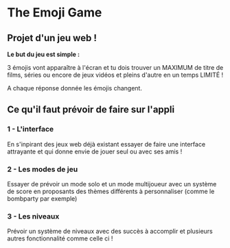 # The Emoji Game
## Projet d'un jeu web !
**Le but du jeu est simple :** 

3 émojis vont apparaître à l'écran et tu dois trouver un MAXIMUM de titre de films, 
séries ou encore de jeux vidéos et pleins d'autre en un temps LIMITÉ ! 

A chaque réponse donnée les émojis changent.

## Ce qu'il faut prévoir de faire sur l'appli

### 1 - L'interface
En s'inpirant des jeux web déjà existant essayer de faire une interface attrayante et qui donne envie de jouer seul ou avec ses amis !

### 2 - Les modes de jeu
Essayer de prévoir un mode solo et un mode multijoueur avec un système de score en proposants des thèmes différents à personnaliser (comme le bombparty par exemple)

### 3 - Les niveaux 

Prévoir un système de niveaux avec des succès à accomplir et plusieurs autres fonctionnalité comme celle ci !
#
